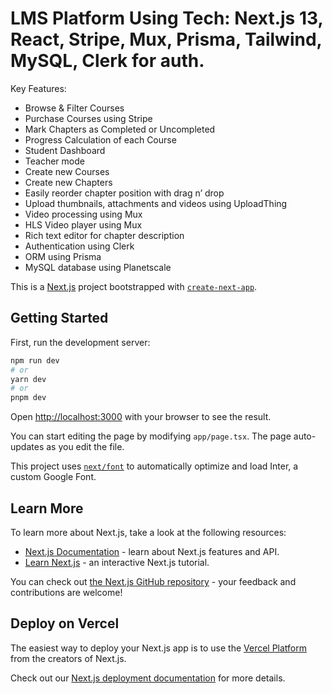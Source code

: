 # LMS Platform Using Tech: Next.js 13,  React, Stripe, Mux, Prisma, Tailwind, MySQL, Clerk for auth.

Key Features:

- Browse & Filter Courses
- Purchase Courses using Stripe
- Mark Chapters as Completed or Uncompleted
- Progress Calculation of each Course
- Student Dashboard
- Teacher mode
- Create new Courses
- Create new Chapters
- Easily reorder chapter position with drag n’ drop
- Upload thumbnails, attachments and videos using UploadThing
- Video processing using Mux
- HLS Video player using Mux
- Rich text editor for chapter description
- Authentication using Clerk
- ORM using Prisma
- MySQL database using Planetscale

  

This is a [Next.js](https://nextjs.org/) project bootstrapped with [`create-next-app`](https://github.com/vercel/next.js/tree/canary/packages/create-next-app).

## Getting Started

First, run the development server:

```bash
npm run dev
# or
yarn dev
# or
pnpm dev
```

Open [http://localhost:3000](http://localhost:3000) with your browser to see the result.

You can start editing the page by modifying `app/page.tsx`. The page auto-updates as you edit the file.

This project uses [`next/font`](https://nextjs.org/docs/basic-features/font-optimization) to automatically optimize and load Inter, a custom Google Font.

## Learn More

To learn more about Next.js, take a look at the following resources:

- [Next.js Documentation](https://nextjs.org/docs) - learn about Next.js features and API.
- [Learn Next.js](https://nextjs.org/learn) - an interactive Next.js tutorial.

You can check out [the Next.js GitHub repository](https://github.com/vercel/next.js/) - your feedback and contributions are welcome!

## Deploy on Vercel

The easiest way to deploy your Next.js app is to use the [Vercel Platform](https://vercel.com/new?utm_medium=default-template&filter=next.js&utm_source=create-next-app&utm_campaign=create-next-app-readme) from the creators of Next.js.

Check out our [Next.js deployment documentation](https://nextjs.org/docs/deployment) for more details.
